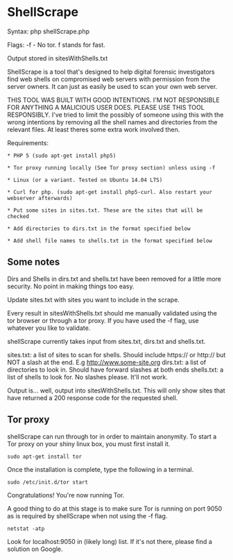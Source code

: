 # ShellScrape

Syntax: php shellScrape.php

Flags: -f    - No tor. f stands for fast.

Output stored in sitesWithShells.txt

ShellScrape is a tool that's designed to help digital forensic investigators find web shells on compromised web servers with permission from the server owners.
It can just as easily be used to scan your own web server.

THIS TOOL WAS BUILT WITH GOOD INTENTIONS. I'M NOT RESPONSIBLE FOR ANYTHING A MALICIOUS USER DOES. PLEASE USE THIS TOOL RESPONSIBLY.
I've tried to limit the possibly of someone using this with the wrong intentions by removing all the shell names and directories from the relevant files. At least theres some extra work involved then.

Requirements:

	* PHP 5 (sudo apt-get install php5)
	
	* Tor proxy running locally (See Tor proxy section) unless using -f
	
	* Linux (or a variant. Tested on Ubuntu 14.04 LTS)
	
	* Curl for php. (sudo apt-get install php5-curl. Also restart your webserver afterwards)
	
	* Put some sites in sites.txt. These are the sites that will be checked
	
	* Add directories to dirs.txt in the format specified below
	
	* Add shell file names to shells.txt in the format specified below

Some notes
----------

Dirs and Shells in dirs.txt and shells.txt have been removed for a little more security. No point in making things too easy.

Update sites.txt with sites you want to include in the scrape.

Every result in sitesWithShells.txt should me manually validated using the tor
browser or through a tor proxy. If you have used the -f flag, use whatever you like to validate.

shellScrape currently takes input from sites.txt, dirs.txt and shells.txt.

sites.txt: a list of sites to scan for shells. Should include https:// or http:// but NOT a slash at the end. E.g http://www.some-site.org
dirs.txt: a list of directories to look in. Should have forward slashes at both ends
shells.txt: a list of shells to look for. No slashes please. It'll not work.

Output is... well, output into sitesWithShells.txt. This will only show sites
that have returned a 200 response code for the requested shell.

Tor proxy
---------

shellScrape can run through tor in order to maintain anonymity. To start
a Tor proxy on your shiny linux box, you must first install it.

	sudo apt-get install tor

Once the installation is complete, type the following in a terminal.

	sudo /etc/init.d/tor start

Congratulations! You're now running Tor.

A good thing to do at this stage is to make sure Tor is running on port
9050 as is required by shellScrape when not using the -f flag.

	netstat -atp

Look for localhost:9050 in (likely long) list. If it's not there, please
find a solution on Google.
